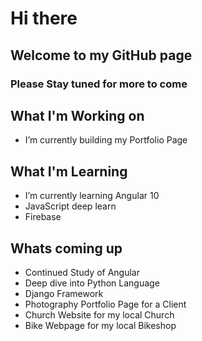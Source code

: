 # Hi there 
## Welcome to my GitHub page
### Please Stay tuned for more to come

## What I'm Working on
- I’m currently building my Portfolio Page

## What I'm Learning
- I’m currently learning Angular 10 
- JavaScript deep learn
- Firebase

## Whats coming up
- Continued Study of Angular
- Deep dive into Python Language
- Django Framework
- Photography Portfolio Page for a Client
- Church Website for my local Church
- Bike Webpage for my local Bikeshop

